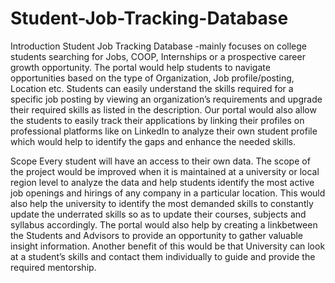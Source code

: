 # Student-Job-Tracking-Database

Introduction
Student Job Tracking Database -mainly focuses on college students searching for Jobs, COOP, Internships or a prospective career growth opportunity. The portal would help students to navigate opportunities based on the type of Organization, Job profile/posting, Location etc.  Students can easily understand the skills required for a specific job posting by viewing an organization’s requirements and upgrade their required skills as listed in the description.  Our portal would also allow the students to easily track their applications by linking their profiles on professional platforms like on LinkedIn to analyze their own student profile which would help to identify the gaps and enhance the needed skills.

Scope
Every student will have an access to their own data. The scope of the project would be improved when it is maintained at a university or local region level to analyze the data and help students identify the most active job openings and hirings of any company in a particular location. This would also help the university to identify the most demanded skills to constantly update the underrated skills so as to update their courses, subjects and syllabus accordingly. The portal would also help by creating a linkbetween the Students and Advisors to provide an opportunity to gather valuable insight information. Another benefit of this would be that University can look at a student’s skills and contact them individually to guide and provide the required mentorship.
